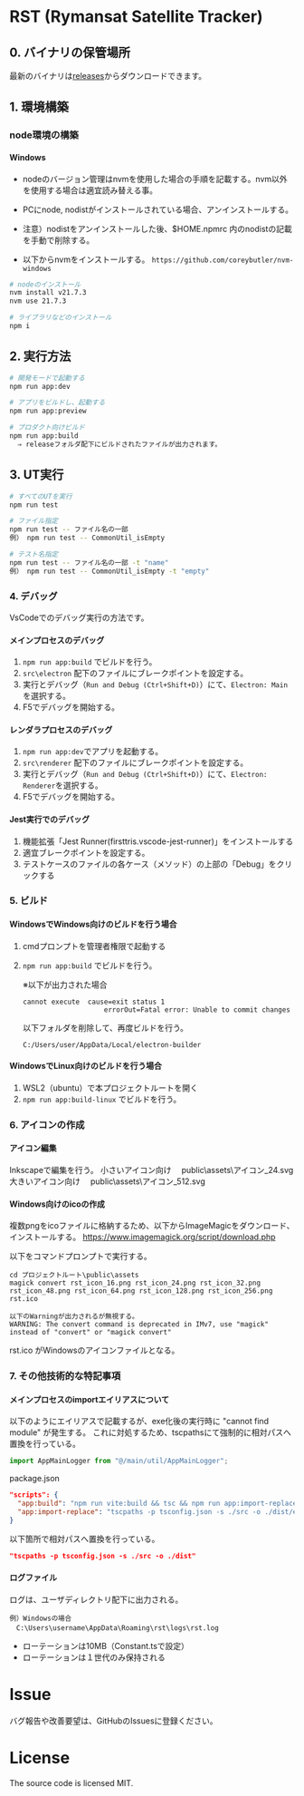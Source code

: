 # RST (Rymansat Satellite Tracker)

## 0. バイナリの保管場所

最新のバイナリは[releases](https://github.com/RymansatSatelliteTracker/RST/releases)からダウンロードできます。

## 1. 環境構築

### node環境の構築

#### Windows

- nodeのバージョン管理はnvmを使用した場合の手順を記載する。nvm以外を使用する場合は適宜読み替える事。
- PCにnode, nodistがインストールされている場合、アンインストールする。
- 注意）nodistをアンインストールした後、$HOME\.npmrc 内のnodistの記載を手動で削除する。

- 以下からnvmをインストールする。
  `https://github.com/coreybutler/nvm-windows`

```bash
# nodeのインストール
nvm install v21.7.3
nvm use 21.7.3

# ライブラリなどのインストール
npm i
```

## 2. 実行方法

```bash
# 開発モードで起動する
npm run app:dev

# アプリをビルドし、起動する
npm run app:preview

# プロダクト向けビルド
npm run app:build
  ⇒ releaseフォルダ配下にビルドされたファイルが出力されます。
```

## 3. UT実行

```bash
# すべてのUTを実行
npm run test

# ファイル指定
npm run test -- ファイル名の一部
例） npm run test -- CommonUtil_isEmpty

# テスト名指定
npm run test -- ファイル名の一部 -t "name"
例） npm run test -- CommonUtil_isEmpty -t "empty"
```

### 4. デバッグ

VsCodeでのデバッグ実行の方法です。

#### メインプロセスのデバッグ

1. `npm run app:build` でビルドを行う。
2. `src\electron` 配下のファイルにブレークポイントを設定する。
3. 実行とデバッグ（`Run and Debug (Ctrl+Shift+D)`）にて、`Electron: Main`を選択する。
4. F5でデバッグを開始する。

#### レンダラプロセスのデバッグ

1. `npm run app:dev`でアプリを起動する。
2. `src\renderer` 配下のファイルにブレークポイントを設定する。
3. 実行とデバッグ（`Run and Debug (Ctrl+Shift+D)`）にて、`Electron: Renderer`を選択する。
4. F5でデバッグを開始する。

#### Jest実行でのデバッグ

1. 機能拡張「Jest Runner(firsttris.vscode-jest-runner)」をインストールする
2. 適宜ブレークポイントを設定する。
3. テストケースのファイルの各ケース（メソッド）の上部の「Debug」をクリックする

### 5. ビルド
#### WindowsでWindows向けのビルドを行う場合
1. cmdプロンプトを管理者権限で起動する
2. `npm run app:build` でビルドを行う。

    ※以下が出力された場合
    ```
    cannot execute  cause=exit status 1
                        errorOut=Fatal error: Unable to commit changes
    ```

    以下フォルダを削除して、再度ビルドを行う。
    ```
    C:/Users/user/AppData/Local/electron-builder
    ```

#### WindowsでLinux向けのビルドを行う場合
1. WSL2（ubuntu）で本プロジェクトルートを開く
2. `npm run app:build-linux` でビルドを行う。

### 6. アイコンの作成
#### アイコン編集
Inkscapeで編集を行う。
小さいアイコン向け
　public\assets\アイコン_24.svg
大きいアイコン向け
　public\assets\アイコン_512.svg

#### Windows向けのicoの作成
複数pngをicoファイルに格納するため、以下からImageMagicをダウンロード、インストールする。
https://www.imagemagick.org/script/download.php

以下をコマンドプロンプトで実行する。
```
cd プロジェクトルート\public\assets
magick convert rst_icon_16.png rst_icon_24.png rst_icon_32.png rst_icon_48.png rst_icon_64.png rst_icon_128.png rst_icon_256.png rst.ico

以下のWarningが出力されるが無視する。
WARNING: The convert command is deprecated in IMv7, use "magick" instead of "convert" or "magick convert"
```
rst.ico がWindowsのアイコンファイルとなる。

### 7. その他技術的な特記事項
#### メインプロセスのimportエイリアスについて
以下のようにエイリアスで記載するが、exe化後の実行時に "cannot find module" が発生する。
これに対処するため、tscpathsにて強制的に相対パスへ置換を行っている。

```ts
import AppMainLogger from "@/main/util/AppMainLogger";
```

package.json
```json
"scripts": {
  "app:build": "npm run vite:build && tsc && npm run app:import-replace && electron-builder",
  "app:import-replace": "tscpaths -p tsconfig.json -s ./src -o ./dist/electron",
}
```

以下箇所で相対パスへ置換を行っている。
```json
"tscpaths -p tsconfig.json -s ./src -o ./dist"
```

#### ログファイル
ログは、ユーザディレクトリ配下に出力される。
```
例）Windowsの場合
　C:\Users\username\AppData\Roaming\rst\logs\rst.log
```

- ローテーションは10MB（Constant.tsで設定）
- ローテーションは１世代のみ保持される

# Issue
バグ報告や改善要望は、GitHubのIssuesに登録ください。

# License
The source code is licensed MIT.

